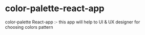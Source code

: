 # color-palette-react-app
color-palette React-app :- this app will help to UI &amp; UX designer for choosing colors pattern  
